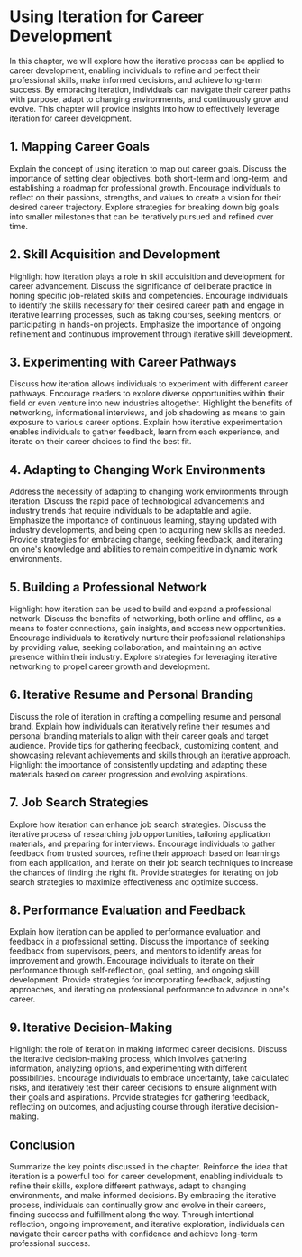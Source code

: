 # Using Iteration for Career Development

In this chapter, we will explore how the iterative process can be applied to career development, enabling individuals to refine and perfect their professional skills, make informed decisions, and achieve long-term success. By embracing iteration, individuals can navigate their career paths with purpose, adapt to changing environments, and continuously grow and evolve. This chapter will provide insights into how to effectively leverage iteration for career development.

## 1\. Mapping Career Goals

Explain the concept of using iteration to map out career goals. Discuss the importance of setting clear objectives, both short-term and long-term, and establishing a roadmap for professional growth. Encourage individuals to reflect on their passions, strengths, and values to create a vision for their desired career trajectory. Explore strategies for breaking down big goals into smaller milestones that can be iteratively pursued and refined over time.

## 2\. Skill Acquisition and Development

Highlight how iteration plays a role in skill acquisition and development for career advancement. Discuss the significance of deliberate practice in honing specific job-related skills and competencies. Encourage individuals to identify the skills necessary for their desired career path and engage in iterative learning processes, such as taking courses, seeking mentors, or participating in hands-on projects. Emphasize the importance of ongoing refinement and continuous improvement through iterative skill development.

## 3\. Experimenting with Career Pathways

Discuss how iteration allows individuals to experiment with different career pathways. Encourage readers to explore diverse opportunities within their field or even venture into new industries altogether. Highlight the benefits of networking, informational interviews, and job shadowing as means to gain exposure to various career options. Explain how iterative experimentation enables individuals to gather feedback, learn from each experience, and iterate on their career choices to find the best fit.

## 4\. Adapting to Changing Work Environments

Address the necessity of adapting to changing work environments through iteration. Discuss the rapid pace of technological advancements and industry trends that require individuals to be adaptable and agile. Emphasize the importance of continuous learning, staying updated with industry developments, and being open to acquiring new skills as needed. Provide strategies for embracing change, seeking feedback, and iterating on one's knowledge and abilities to remain competitive in dynamic work environments.

## 5\. Building a Professional Network

Highlight how iteration can be used to build and expand a professional network. Discuss the benefits of networking, both online and offline, as a means to foster connections, gain insights, and access new opportunities. Encourage individuals to iteratively nurture their professional relationships by providing value, seeking collaboration, and maintaining an active presence within their industry. Explore strategies for leveraging iterative networking to propel career growth and development.

## 6\. Iterative Resume and Personal Branding

Discuss the role of iteration in crafting a compelling resume and personal brand. Explain how individuals can iteratively refine their resumes and personal branding materials to align with their career goals and target audience. Provide tips for gathering feedback, customizing content, and showcasing relevant achievements and skills through an iterative approach. Highlight the importance of consistently updating and adapting these materials based on career progression and evolving aspirations.

## 7\. Job Search Strategies

Explore how iteration can enhance job search strategies. Discuss the iterative process of researching job opportunities, tailoring application materials, and preparing for interviews. Encourage individuals to gather feedback from trusted sources, refine their approach based on learnings from each application, and iterate on their job search techniques to increase the chances of finding the right fit. Provide strategies for iterating on job search strategies to maximize effectiveness and optimize success.

## 8\. Performance Evaluation and Feedback

Explain how iteration can be applied to performance evaluation and feedback in a professional setting. Discuss the importance of seeking feedback from supervisors, peers, and mentors to identify areas for improvement and growth. Encourage individuals to iterate on their performance through self-reflection, goal setting, and ongoing skill development. Provide strategies for incorporating feedback, adjusting approaches, and iterating on professional performance to advance in one's career.

## 9\. Iterative Decision-Making

Highlight the role of iteration in making informed career decisions. Discuss the iterative decision-making process, which involves gathering information, analyzing options, and experimenting with different possibilities. Encourage individuals to embrace uncertainty, take calculated risks, and iteratively test their career decisions to ensure alignment with their goals and aspirations. Provide strategies for gathering feedback, reflecting on outcomes, and adjusting course through iterative decision-making.

## Conclusion

Summarize the key points discussed in the chapter. Reinforce the idea that iteration is a powerful tool for career development, enabling individuals to refine their skills, explore different pathways, adapt to changing environments, and make informed decisions. By embracing the iterative process, individuals can continually grow and evolve in their careers, finding success and fulfillment along the way. Through intentional reflection, ongoing improvement, and iterative exploration, individuals can navigate their career paths with confidence and achieve long-term professional success.
